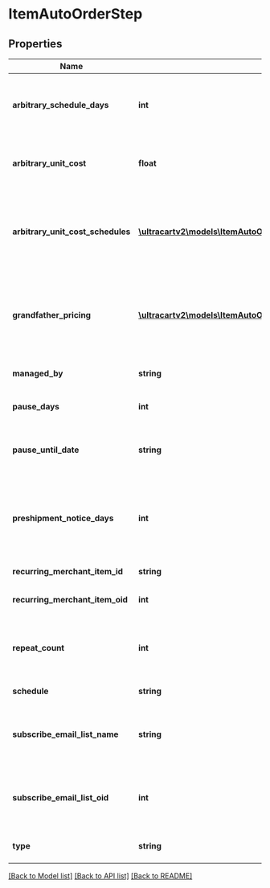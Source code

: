 # ItemAutoOrderStep

## Properties
Name | Type | Description | Notes
------------ | ------------- | ------------- | -------------
**arbitrary_schedule_days** | **int** | If the schedule is arbitrary, then this is the number of days | [optional] 
**arbitrary_unit_cost** | **float** | Arbitrary unit cost used to override the regular item cost | [optional] 
**arbitrary_unit_cost_schedules** | [**\ultracartv2\models\ItemAutoOrderStepArbitraryUnitCostSchedule[]**](ItemAutoOrderStepArbitraryUnitCostSchedule.md) | Arbitrary unit costs schedules for more advanced discounting by rebill attempt | [optional] 
**grandfather_pricing** | [**\ultracartv2\models\ItemAutoOrderStepGrandfatherPricing[]**](ItemAutoOrderStepGrandfatherPricing.md) | Grand-father pricing configuration if the rebill schedule has changed over time | [optional] 
**managed_by** | **string** | Managed by (defaults to UltraCart) | [optional] 
**pause_days** | **int** | Number of days to pause | [optional] 
**pause_until_date** | **string** | Wait for this step to happen until the specified date | [optional] 
**preshipment_notice_days** | **int** | If set, a pre-shipment notice is sent to the customer this many days in advance | [optional] 
**recurring_merchant_item_id** | **string** | Item id to rebill | [optional] 
**recurring_merchant_item_oid** | **int** | Item object identifier to rebill | [optional] 
**repeat_count** | **int** | Number of times to rebill.  Last step can be null for infinite | [optional] 
**schedule** | **string** | Frequency of the rebill | [optional] 
**subscribe_email_list_name** | **string** | Email list name to subscribe the customer to when the rebill occurs | [optional] 
**subscribe_email_list_oid** | **int** | Email list identifier to subscribe the customer to when this rebill occurs | [optional] 
**type** | **string** | Type of step (item or pause) | [optional] 

[[Back to Model list]](../README.md#documentation-for-models) [[Back to API list]](../README.md#documentation-for-api-endpoints) [[Back to README]](../README.md)


